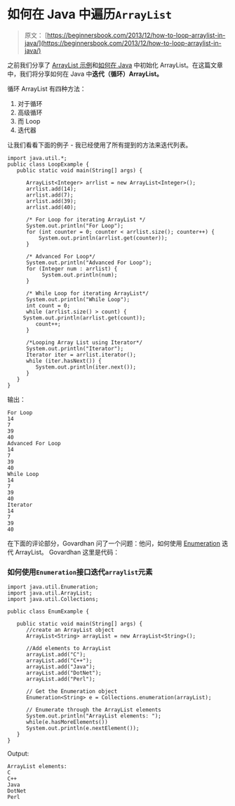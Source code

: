# 如何在 Java 中遍历`ArrayList`

> 原文： [https://beginnersbook.com/2013/12/how-to-loop-arraylist-in-java/](https://beginnersbook.com/2013/12/how-to-loop-arraylist-in-java/)

之前我们分享了 [ArrayList 示例](https://beginnersbook.com/2013/12/java-arraylist/)和[如何在 Java](https://beginnersbook.com/2013/12/how-to-initialize-an-arraylist/) 中初始化 ArrayList。在这篇文章中，我们将分享如何在 Java 中**迭代（循环）ArrayList。**

循环 ArrayList 有四种方法：

1.  对于循环
2.  高级循环
3.  而 Loop
4.  迭代器

让我们看看下面的例子 - 我已经使用了所有提到的方法来迭代列表。

```
import java.util.*;
public class LoopExample {
   public static void main(String[] args) {

      ArrayList<Integer> arrlist = new ArrayList<Integer>();
      arrlist.add(14);
      arrlist.add(7);
      arrlist.add(39);
      arrlist.add(40);

      /* For Loop for iterating ArrayList */
      System.out.println("For Loop");
      for (int counter = 0; counter < arrlist.size(); counter++) { 		      
          System.out.println(arrlist.get(counter)); 		
      }   		

      /* Advanced For Loop*/ 		
      System.out.println("Advanced For Loop"); 		
      for (Integer num : arrlist) { 		      
           System.out.println(num); 		
      }

      /* While Loop for iterating ArrayList*/ 		
      System.out.println("While Loop"); 		
      int count = 0; 		
      while (arrlist.size() > count) {
	 System.out.println(arrlist.get(count));
         count++;
      }

      /*Looping Array List using Iterator*/
      System.out.println("Iterator");
      Iterator iter = arrlist.iterator();
      while (iter.hasNext()) {
         System.out.println(iter.next());
      }
   }
}
```

输出：

```
For Loop
14
7
39
40
Advanced For Loop
14
7
39
40
While Loop
14
7
39
40
Iterator
14
7
39
40
```

在下面的评论部分，Govardhan 问了一个问题：他问，如何使用 [Enumeration](https://docs.oracle.com/javase/7/docs/api/java/util/Enumeration.html) 迭代 ArrayList。 Govardhan 这里是代码：

### 如何使用`Enumeration`接口迭代`arraylist`元素

```
import java.util.Enumeration;
import java.util.ArrayList;
import java.util.Collections;

public class EnumExample {

   public static void main(String[] args) {
      //create an ArrayList object
      ArrayList<String> arrayList = new ArrayList<String>();

      //Add elements to ArrayList
      arrayList.add("C");
      arrayList.add("C++");
      arrayList.add("Java");
      arrayList.add("DotNet");
      arrayList.add("Perl");

      // Get the Enumeration object
      Enumeration<String> e = Collections.enumeration(arrayList);

      // Enumerate through the ArrayList elements
      System.out.println("ArrayList elements: ");
      while(e.hasMoreElements())
      System.out.println(e.nextElement());
   }
}
```

Output:

```
ArrayList elements: 
C
C++
Java
DotNet
Perl
```